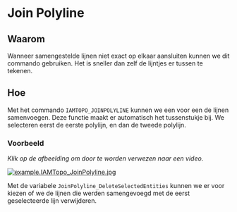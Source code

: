 # Join Polyline

## Waarom

Wanneer samengestelde lijnen niet exact op elkaar aansluiten kunnen we dit commando gebruiken. Het is sneller dan zelf de lijntjes er tussen te tekenen.

## Hoe

Met het commando `IAMTOPO_JOINPOLYLINE` kunnen we een voor een de lijnen samenvoegen. Deze functie maakt er automatisch het tussenstukje bij.
We selecteren eerst de eerste polylijn, en dan de tweede polylijn.

### Voorbeeld

*Klik op de afbeelding om door te worden verwezen naar een video.*

[![example.IAMTopo_JoinPolyline.jpg](https://bitbucket.org/repo/7z4zyGe/images/3590198103-example.IAMTopo_JoinPolyline.jpg)](https://www.youtube.com/embed/9rn6PiJRF1I)

Met de variabele `JoinPolyline_DeleteSelectedEntities` kunnen we er voor kiezen of we de lijnen die werden samengevoegd met de eerst geselecteerde lijn verwijderen.
